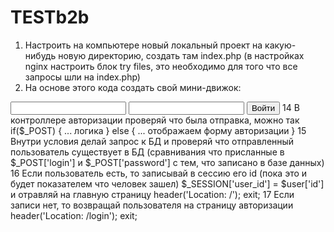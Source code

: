 # TESTb2b
1. Настроить на компьютере новый локальный проект на какую-нибудь новую директорию, 
создать там index.php (в настройках nginx настроить блок try files, это необходимо для того что все запросы шли на index.php)
2. На основе этого кода создать свой мини-движок:
<?php
$uri = $_SERVER['REQUEST_URI'];
$parts = explode('/', $uri);
switch ($parts[1]) {
    case 'news':
        echo 'Новости';
            $newsId = $parts[2];
            if($newsId) {
                echo 'Показываем новость ' . $newsId;
            }
        break;
    default;
        echo 'Главная страница';
        break;
    case 'about':
        echo 'О нас';
        break;
}
 
Вместо echo для вывода контента использовать include,
чтобы подключить какой-то файл шаблона (если отображение хранится отдельно, то это view)
3. Сделать так, чтобы в шаблоне выводилась переменная, 
например, если путь до страницы: /news/1 ,то в шаблоне вывести
Новость #1, где 1 - будет меняться в-зависимости от того, что писать после /news/
 Также можно внутри case: break; добавить include-ы с отдельными файлами, куда заложить логику, например эту:
 
            $newsId = $parts[2];
            if($newsId) {
                include 'templates/news.php'
            }
 Таким образом получится - роутер, контроллер, вид
4. Структура примерно такая:
templates/ - тут шаблоны
controllers/ - тут логика и подключение шаблона
index.php - тут роутер

5. Создай шапку и подвал в самописе, создав header.ru и footer.php и подключи их через require_once к каждому из шаблону страниц
У нас есть пока три страницы:
- Главная
- О нас
- Новости
-- Новость 1
-- Новость 2
-- Новость 3
- Страница 404
Убедись что для каждой страницы существует контроллер и вьюха и включи в них шапку и подвал, и меняй в-зависимости от страницы:
- title
- keywords
- текст страницы
- Подключи bootstrap, сделай верхнее меню и поле для поиска по сайту
 
5. Подключить bootstrap и в каком-то предвартельно виде отверстать контент
6. Назначить в контроллере переменную, обозначающую текущий раздел, пусть это будет $tab
7. Проверять значение этой переменной в header и подсвечивай текущий "активный" раздел
  
 -----
  
8. Подключение БД:
  
 Зайти в консоль mysql (sudo mysql -u root -p)
 Создать новую БД petproject (create database..)
 Сделать для нее нового пользователя (create user...)
 Дать необходимые привелегии пользователю (grant all privileges...) и подтерди их (flush privileges)
 Перейти в созданную базу (use petproject;)
 И создать таблицу news, состоящую из:
  
 id - первичный ключ
 header - заголовок (varchar(255))
 date - дата публикации новости (date)
 text  - текст самой новости (text)

9. - Добавь тестовые записи в таблицу news (можешь через gui, но советую запросами через консоль чтобы руки привыкли)
- В файле index.php создай подключение к базе данных с помощью https://www.php.net/manual/ru/function.mysqli-connect.php
- В контроллере news.php сделай запрос к базе данных, выбирающих все новости, вот тут есть примерчик - https://www.php.net/manual/ru/mysqli-result.fetch-assoc.php
- В шаблоне циклом выведи новости

10.Добавь в самом начале index.php строчку session_start() - стартует механиз сессий, 
почитай зачем в интернете (начни с https://www.php.net/manual/ru/session.examples.basic.php , 
если будет не совсем понятно, почитай еще материалы по запросу "Механизм сессий в php")
 
11.Вынеси часть с switch case из index.php в файл router.php там же в корне, и подключи этот роутер с помощью require_once. 
По-сути эта часть и является пока роутингом приложения. Суть роутинга - маршрутизация запроса к тому куску кода, 
которая будет являться его обработчиком
 
12 Сделай отдельную страницу и форму авторизации, для этого нужно:
-- Создать шаблон страницы (ответит за отображение)
-- Создать контроллер (кусок кода, который отвечает за обработку)
-- Маршрут в роутере (сопоставит запрос, например /login к контроллеру обработки)
-- Создать таблицу users:
--- id
--- login
--- password
 
13 В шаблоне сделай форму авторизации (оформи):
<form action="/login" method="post">
<input name="login" type="text" />
<input name="password" type="text" />
<input type="submit" value="Войти" />
</form>
 
14 В контроллере авторизации проверяй что была отправка, можно так
 
if($_POST) {
... логика
} else {
... отображаем форму авторизации
}
 
15 Внутри условия делай запрос к БД и проверяй что отправленный пользователь существует в БД 
(сравнивания что присланные в $_POST['login'] и $_POST['password'] с тем, что записано в базе данных)
 
16 Если пользователь есть, то записывай в сессию его id (пока это и будет показателем что человек зашел)
 
$_SESSION['user_id'] = $user['id']
 
и отравляй на главную страницу
 
header('Location: /');
exit;
 
17 Если записи нет, то возвращай пользователя на страницу авторизации
 
header('Location: /login');
exit;
